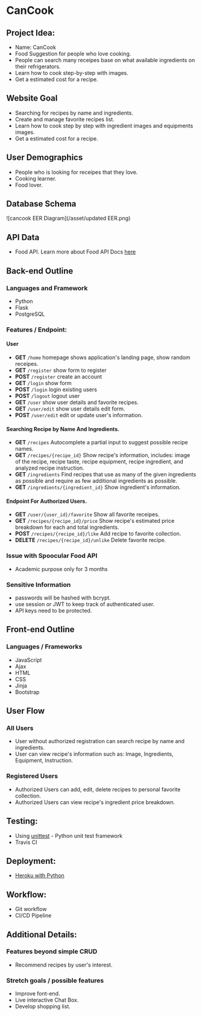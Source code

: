 # CanCook

## Project Idea:
- Name: CanCook
- Food Suggestion for people who love cooking.
- People can search many receipes base on what available ingredients on their refrigerators.
- Learn how to cook step-by-step with images.
- Get a estimated cost for a recipe.

## Website Goal
- Searching for recipes by name and ingredients.
- Create and manage favorite recipes list.
- Learn how to cook step by step with ingredient images and equipments images.
- Get a estimated cost for a recipe.

## User Demographics
- People who is looking for receipes that they love.
- Cooking learner.
- Food lover.
## Database Schema
 ![cancook EER Diagram](/asset/updated EER.png)

## API Data
- Food API. Learn more about Food API Docs [here](https://spoonacular.com/food-api/docs)

## Back-end Outline

### Languages and Framework
- Python
- Flask
- PostgreSQL

### Features / Endpoint:

#### User
- **GET** `/home` homepage shows application's landing page, show random receipes.
- **GET** `/register` show form to register 
- **POST** `/register` create an account
- **GET** `/login` show form 
- **POST** `/login` login existing users
- **POST** `/logout` logout user
- **GET** `/user` show user details and favorite recipes.
- **GET** `/user/edit` show user details edit form.
- **POST** `/user/edit` edit or update user's information.

#### Searching Recipe by Name And Ingredients.
- **GET** `/recipes` Autocomplete a partial input to suggest possible recipe names. 
- **GET** `/recipes/{recipe_id}` Show recipe's information, includes: image of the recipe, recipe taste, recipe equipment, recipe ingredient, and analyzed recipe instruction.
- **GET** `/ingredients` Find recipes that use as many of the given ingredients as possible and require as few additional ingredients as possible.
- **GET** `/ingredients/{ingredient_id}` Show ingredient's information.

#### Endpoint For Authorized Users.
- **GET** `/user/{user_id}/favorite` Show all favorite receipes.
- **GET** `/recipes/{recipe_id}/price` Show recipe's estimated price breakdown for each and total ingredients.
- **POST** `/recipes/{recipe_id}/like` Add recipe to favorite collection. 
- **DELETE** `/recipes/{recipe_id}/unlike` Delete favorite recipe.

### Issue with Spoocular Food API
- Academic purpose only for 3 months

### Sensitive Information
- passwords will be hashed with bcrypt.
- use session or JWT to keep track of authenticated user.
- API keys need to be protected.

## Front-end Outline

### Languages / Frameworks
- JavaScript
- Ajax
- HTML
- CSS
- Jinja
- Bootstrap

## User Flow

### All Users
- User without authorized registration can search recipe by name and ingredients.
- User can view recipe's information such as: Image, Ingredients, Equipment, Instruction.

### Registered Users
- Authorized Users can add, edit, delete recipes to personal favorite collection.
- Authorized Users can view recipe's ingredient price breakdown.

## Testing:
- Using [unittest](https://docs.python.org/3/library/unittest.html) - Python unit test framework
- Travis CI 

## Deployment:
- [Heroku with Python](https://devcenter.heroku.com/articles/getting-started-with-python)

## Workflow:
- Git workflow
- CI/CD Pipeline

## Additional Details:

### Features beyond simple CRUD
- Recommend recipes by user's interest.

### Stretch goals / possible features
- Improve font-end.
- Live interactive Chat Box.
- Develop shopping list.
